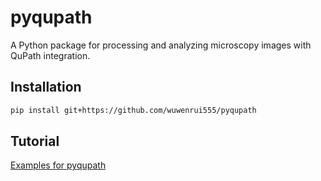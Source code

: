 # pyqupath

A Python package for processing and analyzing microscopy images with QuPath integration.

## Installation

```sh
pip install git+https://github.com/wuwenrui555/pyqupath
```

## Tutorial

[Examples for pyqupath](./pyqupath.ipynb)
